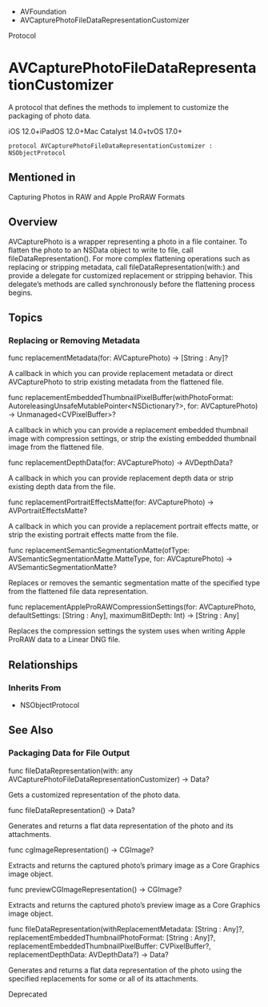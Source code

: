 

- AVFoundation
-  AVCapturePhotoFileDataRepresentationCustomizer 

Protocol

# AVCapturePhotoFileDataRepresentationCustomizer

A protocol that defines the methods to implement to customize the packaging of photo data.

iOS 12.0+iPadOS 12.0+Mac Catalyst 14.0+tvOS 17.0+

``` source
protocol AVCapturePhotoFileDataRepresentationCustomizer : NSObjectProtocol
```

## Mentioned in 

Capturing Photos in RAW and Apple ProRAW Formats

## Overview

AVCapturePhoto is a wrapper representing a photo in a file container. To flatten the photo to an NSData object to write to file, call fileDataRepresentation(). For more complex flattening operations such as replacing or stripping metadata, call fileDataRepresentation(with:) and provide a delegate for customized replacement or stripping behavior. This delegate’s methods are called synchronously before the flattening process begins.

## Topics

### Replacing or Removing Metadata

func replacementMetadata(for: AVCapturePhoto) -> [String : Any]?

A callback in which you can provide replacement metadata or direct AVCapturePhoto to strip existing metadata from the flattened file.

func replacementEmbeddedThumbnailPixelBuffer(withPhotoFormat: AutoreleasingUnsafeMutablePointer&lt;NSDictionary?>, for: AVCapturePhoto) -> Unmanaged&lt;CVPixelBuffer>?

A callback in which you can provide a replacement embedded thumbnail image with compression settings, or strip the existing embedded thumbnail image from the flattened file.

func replacementDepthData(for: AVCapturePhoto) -> AVDepthData?

A callback in which you can provide replacement depth data or strip existing depth data from the file.

func replacementPortraitEffectsMatte(for: AVCapturePhoto) -> AVPortraitEffectsMatte?

A callback in which you can provide a replacement portrait effects matte, or strip the existing portrait effects matte from the file.

func replacementSemanticSegmentationMatte(ofType: AVSemanticSegmentationMatte.MatteType, for: AVCapturePhoto) -> AVSemanticSegmentationMatte?

Replaces or removes the semantic segmentation matte of the specified type from the flattened file data representation.

func replacementAppleProRAWCompressionSettings(for: AVCapturePhoto, defaultSettings: [String : Any], maximumBitDepth: Int) -> [String : Any]

Replaces the compression settings the system uses when writing Apple ProRAW data to a Linear DNG file.

## Relationships

### Inherits From

- NSObjectProtocol

## See Also

### Packaging Data for File Output

func fileDataRepresentation(with: any AVCapturePhotoFileDataRepresentationCustomizer) -> Data?

Gets a customized representation of the photo data.

func fileDataRepresentation() -> Data?

Generates and returns a flat data representation of the photo and its attachments.

func cgImageRepresentation() -> CGImage?

Extracts and returns the captured photo’s primary image as a Core Graphics image object.

func previewCGImageRepresentation() -> CGImage?

Extracts and returns the captured photo’s preview image as a Core Graphics image object.

func fileDataRepresentation(withReplacementMetadata: [String : Any]?, replacementEmbeddedThumbnailPhotoFormat: [String : Any]?, replacementEmbeddedThumbnailPixelBuffer: CVPixelBuffer?, replacementDepthData: AVDepthData?) -> Data?

Generates and returns a flat data representation of the photo using the specified replacements for some or all of its attachments.

Deprecated


